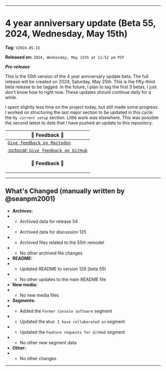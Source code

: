 
***

# 4 year anniversary update (Beta 55, 2024, Wednesday, May 15th)

**Tag:** `V2024.05.15`

**Released on:** `2024, Wednesday, May 15th at 11:52 pm PST`

***Pre-release***

This is the 55th version of the 4 year anniversary update beta. The full release will be created on 2024, Saturday, May 25th. This is the fifty-third beta release to be tagged. In the future, I plan to tag the first 3 betas, I just don't know how to right now. These updates should continue daily for a while.

I spent slightly less time on the project today, but still made some progress. I worked on structuring the last major section to be updated in this cycle: the `My current setup` section. Little work was elsewhere. This was possible the second latest to date that I have pushed an update to this repository.

| 📣️ Feedback 💬️ |
|---|
| [`Give feedback on Mastodon`](https://techhub.social/deck/@seanpm2001/112237731368032617) |
| [:octocat: `Give feedback on GitHub`](https://github.com/seanpm2001/seanpm2001/discussions/126/) |
| <p align="center"><b>💬️ Feedback 📣️</b></p> |

---

## What's Changed (manually written by @seanpm2001)

- **Archives:**
- - Archived data for release 54
- - Archived data for discussion 125
- - Archived files related to the 55th remodel <!-- This number should be 1 higher than the release data 2 lines above, and should match the README beta version) !-->
- - No other archived file changes
- **README:**
- - Updated README to version 129 (beta 55)
- - No other updates to the main README file
- **New media:**
- - No new media files
- **Segments:**
- - Added the `Former Console software` segment
- - Updated the `What I have collaborated on` segment
- - Updated the `Feature requests for GitHub` segment
- - No other new segment data
- **Other:**
- - No other changes

***
